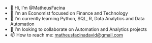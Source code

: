 - 👋 Hi, I’m @MatheusFacina
- 👀 I’m an Economist focused on Finance and Technology
- 🌱 I’m currently learning Python, SQL, R, Data Analytics and Data Automation
- 💞️ I’m looking to collaborate on Automation and Analytics projects
- 📫 How to reach me: matheusfacinadavid@gmail.com

<!---
MatheusFacina/MatheusFacina is a ✨ special ✨ repository because its `README.md` (this file) appears on your GitHub profile.
You can click the Preview link to take a look at your changes.
--->
